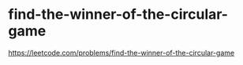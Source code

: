 # find-the-winner-of-the-circular-game

https://leetcode.com/problems/find-the-winner-of-the-circular-game
